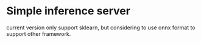 # Simple inference server

current version only support sklearn, but considering to use onnx format to support other framework.
